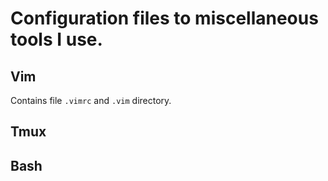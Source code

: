 # Configuration files to miscellaneous tools I use.

## Vim
Contains file `.vimrc` and `.vim` directory.

## Tmux

## Bash
